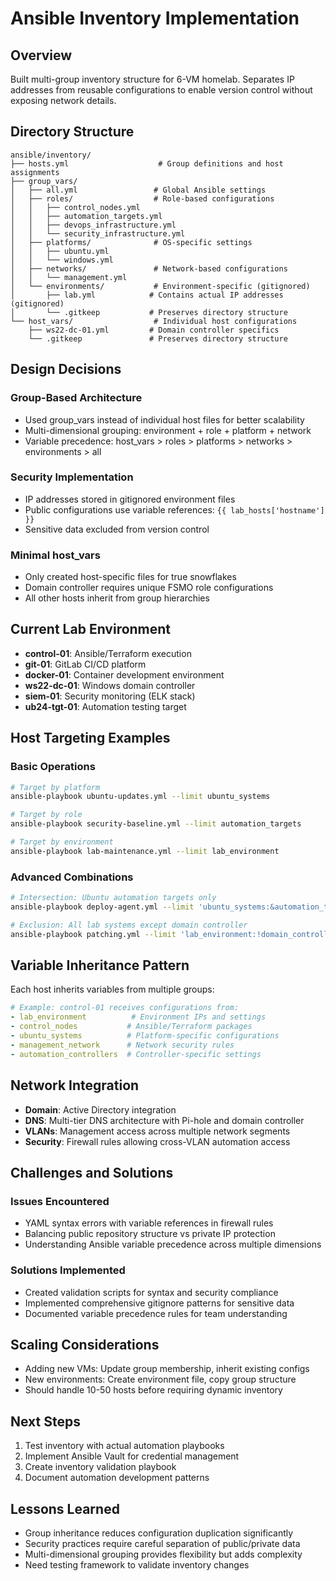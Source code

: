 # Ansible Inventory Implementation

## Overview
Built multi-group inventory structure for 6-VM homelab. Separates IP addresses from reusable configurations to enable version control without exposing network details.

## Directory Structure
```
ansible/inventory/
├── hosts.yml                    # Group definitions and host assignments
├── group_vars/
│   ├── all.yml                 # Global Ansible settings
│   ├── roles/                  # Role-based configurations
│   │   ├── control_nodes.yml
│   │   ├── automation_targets.yml
│   │   ├── devops_infrastructure.yml
│   │   └── security_infrastructure.yml
│   ├── platforms/              # OS-specific settings
│   │   ├── ubuntu.yml
│   │   └── windows.yml
│   ├── networks/               # Network-based configurations
│   │   └── management.yml
│   └── environments/           # Environment-specific (gitignored)
│       ├── lab.yml            # Contains actual IP addresses (gitignored)
│       └── .gitkeep           # Preserves directory structure
└── host_vars/                  # Individual host configurations
    ├── ws22-dc-01.yml         # Domain controller specifics
    └── .gitkeep               # Preserves directory structure
```

## Design Decisions

### Group-Based Architecture
- Used group_vars instead of individual host files for better scalability
- Multi-dimensional grouping: environment + role + platform + network
- Variable precedence: host_vars > roles > platforms > networks > environments > all

### Security Implementation
- IP addresses stored in gitignored environment files
- Public configurations use variable references: `{{ lab_hosts['hostname'] }}`
- Sensitive data excluded from version control

### Minimal host_vars
- Only created host-specific files for true snowflakes
- Domain controller requires unique FSMO role configurations
- All other hosts inherit from group hierarchies

## Current Lab Environment
- **control-01**: Ansible/Terraform execution
- **git-01**: GitLab CI/CD platform
- **docker-01**: Container development environment
- **ws22-dc-01**: Windows domain controller
- **siem-01**: Security monitoring (ELK stack)
- **ub24-tgt-01**: Automation testing target

## Host Targeting Examples

### Basic Operations
```bash
# Target by platform
ansible-playbook ubuntu-updates.yml --limit ubuntu_systems

# Target by role
ansible-playbook security-baseline.yml --limit automation_targets

# Target by environment
ansible-playbook lab-maintenance.yml --limit lab_environment
```

### Advanced Combinations
```bash
# Intersection: Ubuntu automation targets only
ansible-playbook deploy-agent.yml --limit 'ubuntu_systems:&automation_targets'

# Exclusion: All lab systems except domain controller
ansible-playbook patching.yml --limit 'lab_environment:!domain_controllers'
```

## Variable Inheritance Pattern
Each host inherits variables from multiple groups:

```yaml
# Example: control-01 receives configurations from:
- lab_environment          # Environment IPs and settings
- control_nodes           # Ansible/Terraform packages
- ubuntu_systems          # Platform-specific configurations  
- management_network      # Network security rules
- automation_controllers  # Controller-specific settings
```

## Network Integration
- **Domain**: Active Directory integration
- **DNS**: Multi-tier DNS architecture with Pi-hole and domain controller
- **VLANs**: Management access across multiple network segments
- **Security**: Firewall rules allowing cross-VLAN automation access

## Challenges and Solutions

### Issues Encountered
- YAML syntax errors with variable references in firewall rules
- Balancing public repository structure vs private IP protection
- Understanding Ansible variable precedence across multiple dimensions

### Solutions Implemented
- Created validation scripts for syntax and security compliance
- Implemented comprehensive gitignore patterns for sensitive data
- Documented variable precedence rules for team understanding

## Scaling Considerations
- Adding new VMs: Update group membership, inherit existing configs
- New environments: Create environment file, copy group structure
- Should handle 10-50 hosts before requiring dynamic inventory

## Next Steps
1. Test inventory with actual automation playbooks
2. Implement Ansible Vault for credential management
3. Create inventory validation playbook
4. Document automation development patterns

## Lessons Learned
- Group inheritance reduces configuration duplication significantly
- Security practices require careful separation of public/private data
- Multi-dimensional grouping provides flexibility but adds complexity
- Need testing framework to validate inventory changes